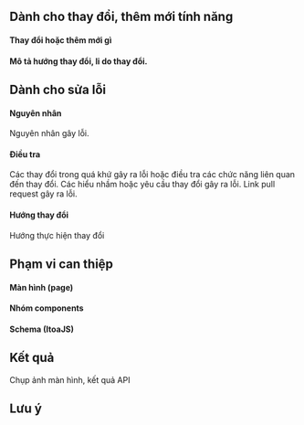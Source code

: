 ## Dành cho thay đổi, thêm mới tính năng
#### Thay đổi hoặc thêm mới gì
#### Mô tả hướng thay đổi, li do thay đổi.

## Dành cho sửa lỗi

#### Nguyên nhân
Nguyên nhân gây lỗi.

#### Điều tra
Các thay đổi trong quá khứ gây ra lỗi hoặc điều tra các chức năng liên quan đến thay đổi.
Các hiểu nhầm hoặc yêu cầu thay đổi gây ra lỗi.
Link pull request gây ra lỗi.

#### Hướng thay đổi
Hướng thực hiện thay đổi

## Phạm vi can thiệp
#### Màn hình (page)
#### Nhóm components
#### Schema (ItoaJS)

## Kết quả
Chụp ảnh màn hình, kết quả API

## Lưu ý
